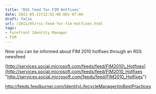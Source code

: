 ```yaml
---
title: 'RSS feed for FIM Hotfixes'
date: 2011-05-11T12:52:00.001-07:00
draft: false
url: /2011/05/rss-feed-for-fim-hotfixes.html
tags: 
- Forefront Identity Manager
- FIM
---
```


Now you can be informed about FIM 2010 hotfixes through an RSS newsfeed

[http://services.social.microsoft.com/feeds/feed/FIM2010\_Hotfixes](http://services.social.microsoft.com/feeds/feed/FIM2010_Hotfixes "http://services.social.microsoft.com/feeds/feed/FIM2010_Hotfixes")

http://feeds.feedburner.com/IdentityLifecycleManagerilmBestPractices